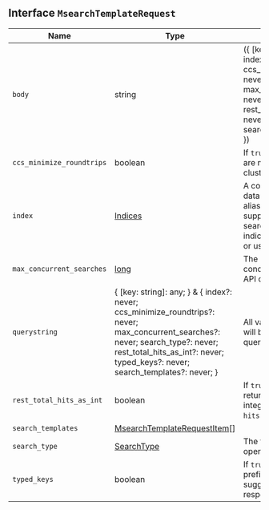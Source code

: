## Interface `MsearchTemplateRequest`

| Name | Type | Description |
| - | - | - |
| `body` | string | ({ [key: string]: any; } & { index?: never; ccs_minimize_roundtrips?: never; max_concurrent_searches?: never; search_type?: never; rest_total_hits_as_int?: never; typed_keys?: never; search_templates?: never; }) | All values in `body` will be added to the request body. |
| `ccs_minimize_roundtrips` | boolean | If `true`, network round-trips are minimized for cross-cluster search requests. |
| `index` | [Indices](./Indices.md) | A comma-separated list of data streams, indices, and aliases to search. It supports wildcards ( `*`). To search all data streams and indices, omit this parameter or use `*`. |
| `max_concurrent_searches` | [long](./long.md) | The maximum number of concurrent searches the API can run. |
| `querystring` | { [key: string]: any; } & { index?: never; ccs_minimize_roundtrips?: never; max_concurrent_searches?: never; search_type?: never; rest_total_hits_as_int?: never; typed_keys?: never; search_templates?: never; } | All values in `querystring` will be added to the request querystring. |
| `rest_total_hits_as_int` | boolean | If `true`, the response returns `hits.total` as an integer. If `false`, it returns `hits.total` as an object. |
| `search_templates` | [MsearchTemplateRequestItem](./MsearchTemplateRequestItem.md)[] | &nbsp; |
| `search_type` | [SearchType](./SearchType.md) | The type of the search operation. |
| `typed_keys` | boolean | If `true`, the response prefixes aggregation and suggester names with their respective types. |
